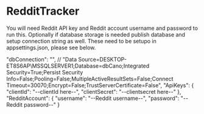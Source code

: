# RedditTracker
You will need Reddit API key and Reddit account username and password to run this.
Optionally if database storage is needed publish database and setup connection string as well.
These need to be setupo in appsettings.json, please see below.

"dbConnection": "", // "Data Source=DESKTOP-ET8S6AP\\MSSQLSERVER1;Database=dbCano;Integrated Security=True;Persist Security Info=False;Pooling=False;MultipleActiveResultSets=False;Connect Timeout=30070;Encrypt=False;TrustServerCertificate=False",
  "ApiKeys": {
    "clientId": "--clientId here--",
    "clientSecret": "--clientsecret here--"
  },
  "RedditAccount": {
    "username": "--Reddit username--",
    "password": "--Reddit password--"
  }
